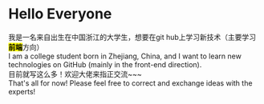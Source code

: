 # Hello Everyone
我是一名来自出生在中国浙江的大学生，想要在git hub上学习新技术（主要学习<b><mark>前端<mark/></b>方向）<br>
I am a college student born in Zhejiang, China, and I want to learn new technologies on GitHub (mainly in the front-end direction).<br>
目前就写这么多！欢迎大佬来指正交流~~~<br>
That's all for now! Please feel free to correct and exchange ideas with the experts!<br>
